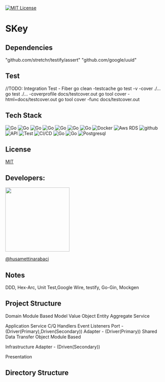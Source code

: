 [![MIT License](https://img.shields.io/badge/License-MIT-green.svg)](https://choosealicense.com/licenses/mit/)

# SKey

## Dependencies

"github.com/stretchr/testify/assert"
"github.com/google/uuid"
## Test

//TODO: Integration Test - Fiber
go clean -testcache
go test -v -cover ./...
go test ./... -coverprofile docs/testcover.out
go tool cover -html=docs/testcover.out
go tool cover -func docs/testcover.out

## Tech Stack

![Go](https://img.shields.io/badge/Go-v1.19-blue)
![Go](https://img.shields.io/badge/Go-Migrate-blue)
![Go](https://img.shields.io/badge/Go-Viper-blue)
![Go](https://img.shields.io/badge/Go-Validator-blue)
![Go](https://img.shields.io/badge/Go-Mock-blue)
![Go](https://img.shields.io/badge/Go-Gin-blue)
![Go](https://img.shields.io/badge/Go-Testify-blue)
![Docker](https://img.shields.io/badge/Docker-passing-green)
![Aws RDS](https://img.shields.io/badge/Aws-Rds-blue)
![github](https://img.shields.io/badge/Github-Actions-green)
![API](https://img.shields.io/badge/API-http-blue)
![Test](https://img.shields.io/badge/Test-unit-green)
![CI/CD](https://img.shields.io/badge/CI%20CD-automation-green)
![Go](https://img.shields.io/badge/Go-Paseto-green)
![Go](https://img.shields.io/badge/Go-Jwt-green)
![Postgresql](https://img.shields.io/badge/Go-Pq-green)

## License

[MIT](https://choosealicense.com/licenses/mit/)


## Developers:

<img src="https://github.com/husamettinarabaci/husamettinarabaci/blob/main/hsmtek-logo.png?raw=true" width="200"/>

[@husamettinarabaci](https://www.github.com/husamettinarabaci)

## Notes
DDD, Hex-Arc, Unit Test,Google Wire, testify, Go-Gin, Mockgen

## Project Structure

Domain 
    Module Based
        Model 
            Value Object
            Entity
            Aggregate
        Service

Application
    Service
        C/Q Handlers
        Event Listeners
    Port - (Driver(Primary),Driven(Secondary))
    Adapter - (Driver(Primary))
    Shared
        Data Transfer Object
            Module Based

Infrastructure
    Adapter - (Driven(Secondary))

Presentation

## Directory Structure